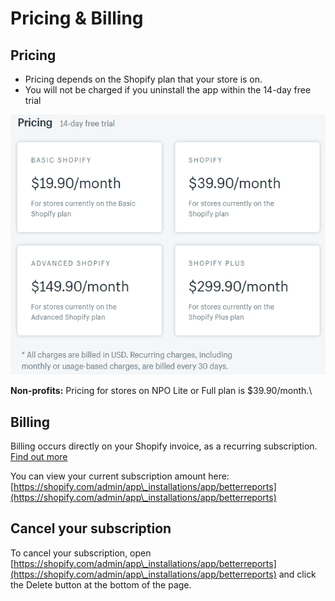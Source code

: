 # Pricing & Billing

## Pricing

* Pricing depends on the Shopify plan that your store is on.
* You will not be charged if you uninstall the app within the 14-day free trial

![](<../.gitbook/assets/image (57).png>)

**Non-profits:** Pricing for stores on NPO Lite or Full plan is $39.90/month.\


## Billing

Billing occurs directly on your Shopify invoice, as a recurring subscription. [Find out more](https://help.shopify.com/en/manual/your-account/manage-billing/your-invoice/apps#subscriptions)

You can view your current subscription amount here: [https://shopify.com/admin/app\_installations/app/betterreports](https://shopify.com/admin/app\_installations/app/betterreports)

## Cancel your subscription

To cancel your subscription, open [https://shopify.com/admin/app\_installations/app/betterreports](https://shopify.com/admin/app\_installations/app/betterreports) and click the Delete button at the bottom of the page.
